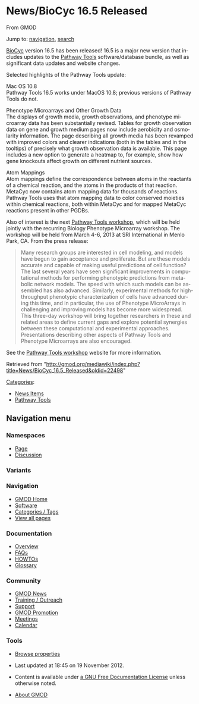 <div id="mw-page-base" class="noprint">

</div>

<div id="mw-head-base" class="noprint">

</div>

<div id="content" class="mw-body" role="main">

<span id="top"></span>

<div id="mw-js-message" style="display:none;">

</div>



# <span dir="auto">News/BioCyc 16.5 Released</span>

<div id="bodyContent">

<div id="siteSub">

From GMOD

</div>

<div id="contentSub">

</div>

<div id="jump-to-nav" class="mw-jump">

Jump to: [navigation](#mw-navigation), [search](#p-search)

</div>

<div id="mw-content-text" class="mw-content-ltr" lang="en" dir="ltr">

<a href="http://biocyc.org" class="external text"
rel="nofollow">BioCyc</a> version 16.5 has been released! 16.5 is a
major new version that includes updates to the [Pathway
Tools](../Pathway_Tools.1 "Pathway Tools") software/database bundle, as
well as significant data updates and website changes.

Selected highlights of the Pathway Tools update:

Mac OS 10.8  
Pathway Tools 16.5 works under MacOS 10.8; previous versions of Pathway
Tools do not.

Phenotype Microarrays and Other Growth Data  
The displays of growth media, growth observations, and phenotype
microarray data has been substantially revised. Tables for growth
observation data on gene and growth medium pages now include aerobicity
and osmolarity information. The page describing all growth media has
been revamped with improved colors and clearer indications (both in the
tables and in the tooltips) of precisely what growth observation data is
available. This page includes a new option to generate a heatmap to, for
example, show how gene knockouts affect growth on different nutrient
sources.

Atom Mappings  
Atom mappings define the correspondence between atoms in the reactants
of a chemical reaction, and the atoms in the products of that reaction.
MetaCyc now contains atom mapping data for thousands of reactions.
Pathway Tools uses that atom mapping data to color conserved moieties
within chemical reactions, both within MetaCyc and for mapped MetaCyc
reactions present in other PGDBs.

Also of interest is the next
<a href="http://bioinformatics.ai.sri.com/ptools13/"
class="external text" rel="nofollow">Pathway Tools workshop</a>, which
will be held jointly with the recurring Biology Phenotype Microarray
workshop. The workshop will be held from March 4-6, 2013 at SRI
International in Menlo Park, CA. From the press release:

> Many research groups are interested in cell modeling, and models have
> begun to gain acceptance and proliferate. But are these models
> accurate and capable of making useful predictions of cell function?
> The last several years have seen significant improvements in
> computational methods for performing phenotypic predictions from
> metabolic network models. The speed with which such models can be
> assembled has also advanced. Similarly, experimental methods for
> high-throughput phenotypic characterization of cells have advanced
> during this time, and in particular, the use of Phenotype MicroArrays
> in challenging and improving models has become more widespread. This
> three-day workshop will bring together researchers in these and
> related areas to define current gaps and explore potential synergies
> between these computational and experimental approaches. Presentations
> describing other aspects of Pathway Tools and Phenotype Microarrays
> are also encouraged.

See the <a href="http://bioinformatics.ai.sri.com/ptools13/"
class="external text" rel="nofollow">Pathway Tools workshop</a> website
for more information.

</div>

<div class="printfooter">

Retrieved from
"<http://gmod.org/mediawiki/index.php?title=News/BioCyc_16.5_Released&oldid=22498>"

</div>

<div id="catlinks" class="catlinks">

<div id="mw-normal-catlinks" class="mw-normal-catlinks">

[Categories](../Special:Categories "Special:Categories"):

- [News Items](../Category:News_Items "Category:News Items")
- [Pathway Tools](../Category:Pathway_Tools "Category:Pathway Tools")

</div>

</div>

<div class="visualClear">

</div>

</div>

</div>

<div id="mw-navigation">

## Navigation menu

<div id="mw-head">



<div id="left-navigation">

<div id="p-namespaces" class="vectorTabs" role="navigation"
aria-labelledby="p-namespaces-label">

### Namespaces

- <span id="ca-nstab-main"><a href="BioCyc_16.5_Released" accesskey="c"
  title="View the content page [c]">Page</a></span>
- <span id="ca-talk"><a
  href="http://gmod.org/mediawiki/index.php?title=Talk:News/BioCyc_16.5_Released&amp;action=edit&amp;redlink=1"
  accesskey="t"
  title="Discussion about the content page [t]">Discussion</a></span>

</div>

<div id="p-variants" class="vectorMenu emptyPortlet" role="navigation"
aria-labelledby="p-variants-label">

### 

### Variants[](#)

<div class="menu">

</div>

</div>

</div>

<div id="right-navigation">





</div>



</div>

</div>

</div>

<div id="mw-panel">

<div id="p-logo" role="banner">

<a href="../Main_Page"
style="background-image: url(../../images/GMOD-cogs.png);"
title="Visit the main page"></a>

</div>

<div id="p-Navigation" class="portal" role="navigation"
aria-labelledby="p-Navigation-label">

### Navigation

<div class="body">

- <span id="n-GMOD-Home">[GMOD Home](../Main_Page)</span>
- <span id="n-Software">[Software](../GMOD_Components)</span>
- <span id="n-Categories-.2F-Tags">[Categories /
  Tags](../Categories)</span>
- <span id="n-View-all-pages">[View all
  pages](../Special:AllPages)</span>

</div>

</div>

<div id="p-Documentation" class="portal" role="navigation"
aria-labelledby="p-Documentation-label">

### Documentation

<div class="body">

- <span id="n-Overview">[Overview](../Overview)</span>
- <span id="n-FAQs">[FAQs](../Category:FAQ)</span>
- <span id="n-HOWTOs">[HOWTOs](../Category:HOWTO)</span>
- <span id="n-Glossary">[Glossary](../Glossary)</span>

</div>

</div>

<div id="p-Community" class="portal" role="navigation"
aria-labelledby="p-Community-label">

### Community

<div class="body">

- <span id="n-GMOD-News">[GMOD News](../GMOD_News)</span>
- <span id="n-Training-.2F-Outreach">[Training /
  Outreach](../Training_and_Outreach)</span>
- <span id="n-Support">[Support](../Support)</span>
- <span id="n-GMOD-Promotion">[GMOD Promotion](../GMOD_Promotion)</span>
- <span id="n-Meetings">[Meetings](../Meetings)</span>
- <span id="n-Calendar">[Calendar](../Calendar)</span>

</div>

</div>

<div id="p-tb" class="portal" role="navigation"
aria-labelledby="p-tb-label">

### Tools

<div class="body">


- <span id="t-smwbrowselink"><a href="../Special:Browse/News-2FBioCyc_16.5_Released"
  rel="smw-browse">Browse properties</a></span>


</div>

</div>

</div>

</div>

<div id="footer" role="contentinfo">

- <span id="footer-info-lastmod">Last updated at 18:45 on 19 November
  2012.</span>
<!-- - <span id="footer-info-viewcount">6,722 page views.</span> -->
- <span id="footer-info-copyright">Content is available under
  <a href="http://www.gnu.org/licenses/fdl-1.3.html" class="external"
  rel="nofollow">a GNU Free Documentation License</a> unless otherwise
  noted.</span>

<!-- -->

- <span id="footer-places-about">[About
  GMOD](../GMOD:About "GMOD:About")</span>

<!-- -->






</div>
